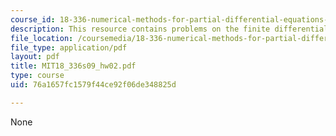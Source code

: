 ```yaml
---
course_id: 18-336-numerical-methods-for-partial-differential-equations-spring-2009
description: This resource contains problems on the finite differential.
file_location: /coursemedia/18-336-numerical-methods-for-partial-differential-equations-spring-2009/76a1657fc1579f44ce92f06de348825d_MIT18_336s09_hw02.pdf
file_type: application/pdf
layout: pdf
title: MIT18_336s09_hw02.pdf
type: course
uid: 76a1657fc1579f44ce92f06de348825d

---
```

None